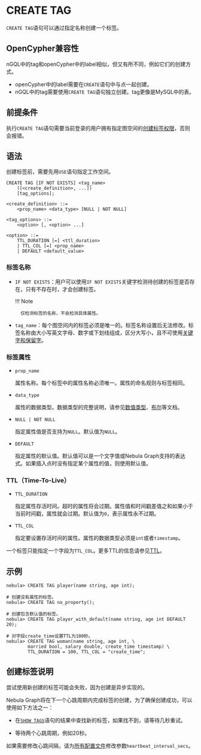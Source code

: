 # CREATE TAG

`CREATE TAG`语句可以通过指定名称创建一个标签。

## OpenCypher兼容性

nGQL中的tag和openCypher中的label相似，但又有所不同，例如它们的创建方式。

* openCypher中的label需要在`CREATE`语句中与点一起创建。
* nGQL中的tag需要使用`CREATE TAG`语句独立创建。tag更像是MySQL中的表。

## 前提条件

执行`CREATE TAG`语句需要当前登录的用户拥有指定图空间的[创建标签权限](../../7.data-security/1.authentication/3.role-list.md)，否则会报错。

## 语法

创建标签前，需要先用`USE`语句指定工作空间。

```ngql
CREATE TAG [IF NOT EXISTS] <tag_name>
    ([<create_definition>, ...])
    [tag_options];

<create_definition> ::=
    <prop_name> <data_type> [NULL | NOT NULL]

<tag_options> ::=
    <option> [, <option> ...]

<option> ::=
    TTL_DURATION [=] <ttl_duration>
    | TTL_COL [=] <prop_name>
    | DEFAULT <default_value>
```

### 标签名称

- `IF NOT EXISTS`：用户可以使用`IF NOT EXISTS`关键字检测待创建的标签是否存在，只有不存在时，才会创建标签。

  !!! Note

        仅检测标签的名称，不会检测具体属性。

- `tag_name`：每个图空间内的标签必须是唯一的。标签名称设置后无法修改。标签名称由大小写英文字母、数字或下划线组成，区分大写小，且不可使用[关键字和保留字](../../20.appendix/keywords-and-reserved-words.md)。

### 标签属性

- `prop_name`

    属性名称。每个标签中的属性名称必须唯一。属性的命名规则与标签相同。

- `data_type`

    属性的数据类型。数据类型的完整说明，请参见[数值类型](../3.data-types/1.numeric.md)、[布尔](../3.data-types/2.boolean.md)等文档。

- `NULL | NOT NULL`

    指定属性值是否支持为`NULL`。默认值为`NULL`。

- `DEFAULT`

    指定属性的默认值。默认值可以是一个文字值或Nebula Graph支持的表达式。如果插入点时没有指定某个属性的值，则使用默认值。

### TTL（Time-To-Live）

- `TTL_DURATION`

    指定属性存活时间。超时的属性将会过期。属性值和时间戳差值之和如果小于当前时间戳，属性就会过期。默认值为`0`，表示属性永不过期。

- `TTL_COL`

    指定要设置存活时间的属性。属性的数据类型必须是`int`或者`timestamp`。

一个标签只能指定一个字段为`TTL_COL`。更多TTL的信息请参见[TTL](../8.clauses-and-options/ttl-options.md)。

## 示例

```ngql
nebula> CREATE TAG player(name string, age int);

# 创建没有属性的标签。
nebula> CREATE TAG no_property(); 

# 创建包含默认值的标签。
nebula> CREATE TAG player_with_default(name string, age int DEFAULT 20);

# 对字段create_time设置TTL为100秒。
nebula> CREATE TAG woman(name string, age int, \
        married bool, salary double, create_time timestamp) \
        TTL_DURATION = 100, TTL_COL = "create_time";
```

## 创建标签说明

尝试使用新创建的标签可能会失败，因为创建是异步实现的。

Nebula Graph将在下一个心跳周期内完成标签的创建，为了确保创建成功，可以使用如下方法之一：

- 在[`SHOW TAGS`](4.show-tags.md)语句的结果中查找新的标签，如果找不到，请等待几秒重试。

- 等待两个心跳周期，例如20秒。

如果需要修改心跳间隔，请为[所有配置文件](../../5.configurations-and-logs/1.configurations/1.configurations.md)修改参数`heartbeat_interval_secs`。

